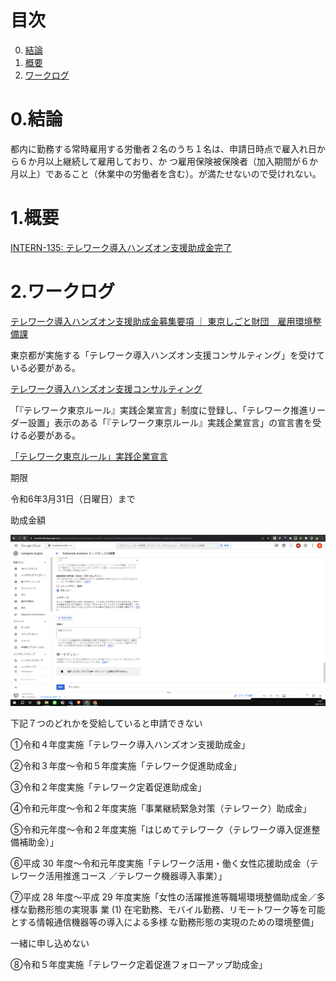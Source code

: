 # 目次

0. [結論](#結論)
1. [概要](#概要)
2. [ワークログ](#ワークログ)

# 0.結論
都内に勤務する常時雇用する労働者２名のうち１名は、申請日時点で雇入れ日から６か月以上継続して雇用しており、か つ雇用保険被保険者（加入期間が６か月以上）であること（休業中の労働者を含む）。が満たせないので受けれない。

# 1.概要
[INTERN-135: テレワーク導入ハンズオン支援助成金完了](https://remotesalesproject.atlassian.net/browse/INTERN-135)
 
# 2.ワークログ
[テレワーク導入ハンズオン支援助成金募集要項 ｜ 東京しごと財団　雇用環境整備課 ](https://www.shigotozaidan.or.jp/koyo-kankyo/boshu/hands-on.html)

東京都が実施する「テレワーク導入ハンズオン支援コンサルティング」を受けている必要がある。

[テレワーク導入ハンズオン支援コンサルティング ](https://www.hands-on.metro.tokyo.lg.jp/)

「『テレワーク東京ルール』実践企業宣言」制度に登録し、「テレワーク推進リーダー設置」表示のある「『テレワーク東京ルール』実践企業宣言」の宣言書を受ける必要がある。

[「テレワーク東京ルール」実践企業宣言 ](https://www.telework-rule.metro.tokyo.lg.jp/)

期限

令和6年3月31日（日曜日）まで

助成金額

![alt text](../images/image20.png)

下記７つのどれかを受給していると申請できない

①令和４年度実施「テレワーク導入ハンズオン支援助成金」

 ②令和３年度～令和５年度実施「テレワーク促進助成金」 

③令和２年度実施「テレワーク定着促進助成金」

 ④令和元年度～令和２年度実施「事業継続緊急対策（テレワーク）助成金」

 ⑤令和元年度～令和２年度実施「はじめてテレワーク（テレワーク導入促進整備補助金）」

 ⑥平成 30 年度～令和元年度実施「テレワーク活用・働く女性応援助成金（テレワーク活用推進コース ／テレワーク機器導入事業）」 

⑦平成 28 年度～平成 29 年度実施「女性の活躍推進等職場環境整備助成金／多様な勤務形態の実現事 業 (1) 在宅勤務、モバイル勤務、リモートワーク等を可能とする情報通信機器等の導入による多様 な勤務形態の実現のための環境整備」

一緒に申し込めない

⑧令和５年度実施「テレワーク定着促進フォローアップ助成金」
